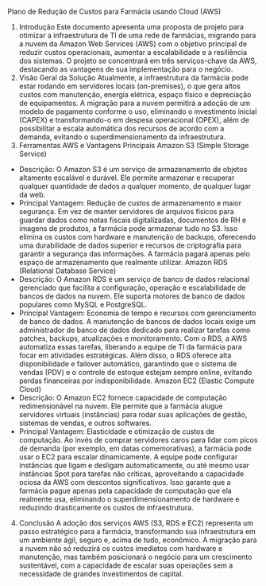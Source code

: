 Plano de Redução de Custos para Farmácia usando Cloud (AWS)
1. Introdução
Este documento apresenta uma proposta de projeto para otimizar a infraestrutura de TI de uma rede de farmácias, migrando para a nuvem da Amazon Web Services (AWS) com o objetivo principal de reduzir custos operacionais, aumentar a escalabilidade e a resiliência dos sistemas. O projeto se concentrará em três serviços-chave da AWS, destacando as vantagens de sua implementação para o negócio.
2. Visão Geral da Solução
Atualmente, a infraestrutura da farmácia pode estar rodando em servidores locais (on-premises), o que gera altos custos com manutenção, energia elétrica, espaço físico e depreciação de equipamentos. A migração para a nuvem permitirá a adoção de um modelo de pagamento conforme o uso, eliminando o investimento inicial (CAPEX) e transformando-o em despesa operacional (OPEX), além de possibilitar a escala automática dos recursos de acordo com a demanda, evitando o superdimensionamento da infraestrutura.
3. Ferramentas AWS e Vantagens Principais
Amazon S3 (Simple Storage Service)
 * Descrição: O Amazon S3 é um serviço de armazenamento de objetos altamente escalável e durável. Ele permite armazenar e recuperar qualquer quantidade de dados a qualquer momento, de qualquer lugar da web.
 * Principal Vantagem: Redução de custos de armazenamento e maior segurança. Em vez de manter servidores de arquivos físicos para guardar dados como notas fiscais digitalizadas, documentos de RH e imagens de produtos, a farmácia pode armazenar tudo no S3. Isso elimina os custos com hardware e manutenção de backups, oferecendo uma durabilidade de dados superior e recursos de criptografia para garantir a segurança das informações. A farmácia pagará apenas pelo espaço de armazenamento que realmente utilizar.
Amazon RDS (Relational Database Service)
 * Descrição: O Amazon RDS é um serviço de banco de dados relacional gerenciado que facilita a configuração, operação e escalabilidade de bancos de dados na nuvem. Ele suporta motores de banco de dados populares como MySQL e PostgreSQL.
 * Principal Vantagem: Economia de tempo e recursos com gerenciamento de banco de dados. A manutenção de bancos de dados locais exige um administrador de banco de dados dedicado para realizar tarefas como patches, backups, atualizações e monitoramento. Com o RDS, a AWS automatiza essas tarefas, liberando a equipe de TI da farmácia para focar em atividades estratégicas. Além disso, o RDS oferece alta disponibilidade e failover automático, garantindo que o sistema de vendas (PDV) e o controle de estoque estejam sempre online, evitando perdas financeiras por indisponibilidade.
Amazon EC2 (Elastic Compute Cloud)
 * Descrição: O Amazon EC2 fornece capacidade de computação redimensionável na nuvem. Ele permite que a farmácia alugue servidores virtuais (instâncias) para rodar suas aplicações de gestão, sistemas de vendas, e outros softwares.
 * Principal Vantagem: Elasticidade e otimização de custos de computação. Ao invés de comprar servidores caros para lidar com picos de demanda (por exemplo, em datas comemorativas), a farmácia pode usar o EC2 para escalar dinamicamente. A equipe pode configurar instâncias que ligam e desligam automaticamente, ou até mesmo usar instâncias Spot para tarefas não críticas, aproveitando a capacidade ociosa da AWS com descontos significativos. Isso garante que a farmácia pague apenas pela capacidade de computação que ela realmente usa, eliminando o superdimensionamento de hardware e reduzindo drasticamente os custos de infraestrutura.
4. Conclusão
A adoção dos serviços AWS (S3, RDS e EC2) representa um passo estratégico para a farmácia, transformando sua infraestrutura em um ambiente ágil, seguro e, acima de tudo, econômico. A migração para a nuvem não só reduzirá os custos imediatos com hardware e manutenção, mas também posicionará o negócio para um crescimento sustentável, com a capacidade de escalar suas operações sem a necessidade de grandes investimentos de capital.
